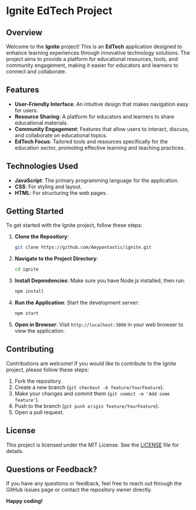 # Ignite EdTech Project

## Overview

Welcome to the **Ignite** project! This is an **EdTech** application designed to enhance learning experiences through innovative technology solutions. The project aims to provide a platform for educational resources, tools, and community engagement, making it easier for educators and learners to connect and collaborate.

## Features

- **User-Friendly Interface**: An intuitive design that makes navigation easy for users.
- **Resource Sharing**: A platform for educators and learners to share educational materials.
- **Community Engagement**: Features that allow users to interact, discuss, and collaborate on educational topics.
- **EdTech Focus**: Tailored tools and resources specifically for the education sector, promoting effective learning and teaching practices.

## Technologies Used

- **JavaScript**: The primary programming language for the application.
- **CSS**: For styling and layout.
- **HTML**: For structuring the web pages.

## Getting Started

To get started with the Ignite project, follow these steps:

1. **Clone the Repository**:
   ```bash
   git clone https://github.com/Amypantastic/ignite.git
   ```

2. **Navigate to the Project Directory**:
   ```bash
   cd ignite
   ```

3. **Install Dependencies**:
   Make sure you have Node.js installed, then run:
   ```bash
   npm install
   ```

4. **Run the Application**:
   Start the development server:
   ```bash
   npm start
   ```

5. **Open in Browser**:
   Visit `http://localhost:3000` in your web browser to view the application.

## Contributing

Contributions are welcome! If you would like to contribute to the Ignite project, please follow these steps:

1. Fork the repository.
2. Create a new branch (`git checkout -b feature/YourFeature`).
3. Make your changes and commit them (`git commit -m 'Add some feature'`).
4. Push to the branch (`git push origin feature/YourFeature`).
5. Open a pull request.

## License

This project is licensed under the MIT License. See the [LICENSE](LICENSE) file for details.

## Questions or Feedback?

If you have any questions or feedback, feel free to reach out through the GitHub issues page or contact the repository owner directly.

**Happy coding!**
